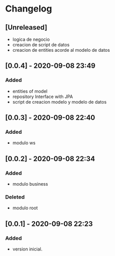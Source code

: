 # Changelog

## [Unreleased]
- logica de negocio
- creacion de script de datos
- creacion de entities acorde al modelo de datos

## [0.0.4] - 2020-09-08 23:49
### Added
- entities of model
- repository Interface with JPA
- script de creacion modelo y modelo de datos

## [0.0.3] - 2020-09-08 22:40
### Added
- modulo ws

## [0.0.2] - 2020-09-08 22:34
### Added
- modulo business

### Deleted
- modulo root

## [0.0.1] - 2020-09-08 22:23
### Added
- version inicial.
